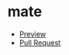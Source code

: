 # mate
  - [Preview](https://mykola-koval.github.io/mate/)
  - [Pull Request](https://github.com/mykola-koval/mate/pull/1/files)